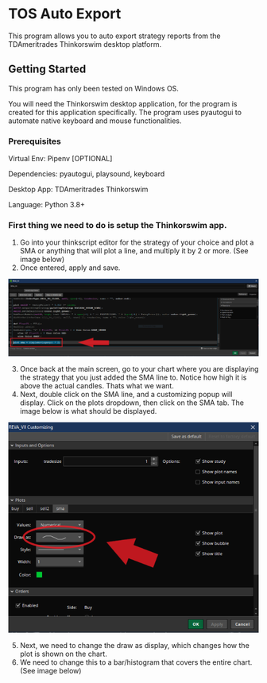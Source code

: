 # TOS Auto Export
This program allows you to auto export strategy reports from the TDAmeritrades Thinkorswim desktop platform.

## Getting Started
This program has only been tested on Windows OS.

You will need the Thinkorswim desktop application, for the program is created for this application specifically.
The program uses pyautogui to automate native keyboard and mouse functionalities.

### Prerequisites
Virtual Env: Pipenv [OPTIONAL]

Dependencies: pyautogui, playsound, keyboard

Desktop App: TDAmeritrades Thinkorswim

Language: Python 3.8+

### First thing we need to do is setup the Thinkorswim app.

1. Go into your thinkscript editor for the strategy of your choice and plot a SMA or anything that will plot a line, and multiply it by 2 or more. (See image below)
2. Once entered, apply and save.

![Alt text](/img/thinkscript_editor_add_sma.png "")

3. Once back at the main screen, go to your chart where you are displaying the strategy that you just added the SMA line to. Notice how high it is above the actual candles. Thats what we want.
4. Next, double click on the SMA line, and a customizing popup will display. Click on the plots dropdown, then click on the SMA tab. The image below is what should be displayed.

![Alt text](/img/customize_sma_line.png "")

5. Next, we need to change the draw as display, which changes how the plot is shown on the chart.
6. We need to change this to a bar/histogram that covers the entire chart. (See image below)

